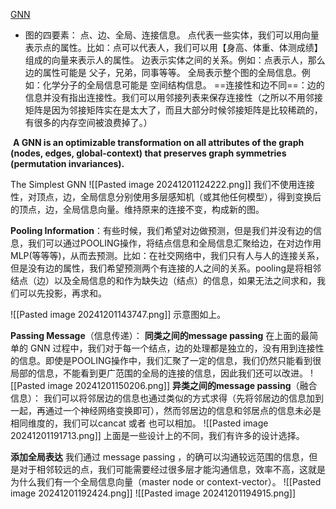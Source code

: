 [GNN](https://distill.pub/2021/gnn-intro/)
- 图的四要素：
	点、边、全局、连接信息。
	点代表一些实体，我们可以用向量表示点的属性。比如：点可以代表人，我们可以用【身高、体重、体测成绩】组成的向量来表示人的属性。
	边表示实体之间的关系。例如：点表示人，那么边的属性可能是 父子，兄弟，同事等等。
	全局表示整个图的全局信息。例如：化学分子的全局信息可能是 空间结构信息。
	==连接性和边不同==：边的信息并没有指出连接性。我们可以用邻接列表来保存连接性（之所以不用邻接矩阵是因为邻接矩阵实在是太大了，而且大部分时候邻接矩阵是比较稀疏的，有很多的内存空间被浪费掉了。）

 **A GNN is an optimizable transformation on all attributes of the graph (nodes, edges, global-context) that preserves graph symmetries (permutation invariances).**

The Simplest GNN
![[Pasted image 20241201124222.png]]
我们不使用连接性，对顶点，边，全局信息分别使用多层感知机（或其他任何模型），得到变换后的顶点，边，全局信息向量。维持原来的连接不变，构成新的图。

**Pooling Information**：有些时候，我们希望对边做预测，但是我们并没有边的信息，我们可以通过POOLING操作，将结点信息和全局信息汇聚给边，在对边作用MLP(等等等)，从而去预测。比如：在社交网络中，我们只有人与人的连接关系，但是没有边的属性，我们希望预测两个有连接的人之间的关系。pooling是将相邻结点（边）以及全局信息的和作为缺失边（结点）的信息，如果无法之间求和，我们可以先投影，再求和。

![[Pasted image 20241201143747.png]]
示意图如上。

**Passing Message**（信息传递）：
**同类之间的message passing**
在上面的最简单的 GNN 过程中，我们对于每一个结点，边的处理都是独立的，没有用到连接性的信息。即使是POOLING操作中，我们汇聚了一定的信息，我们仍然只能看到很局部的信息，不能看到更广范围的全局的连接的信息，因此我们还可以改进。
![[Pasted image 20241201150206.png]]
**异类之间的message passing**（融合信息）：
我们可以将邻居边的信息也通过类似的方式求得（先将邻居边的信息加到一起，再通过一个神经网络变换即可），然而邻居边的信息和邻居点的信息未必是相同维度的，我们可以cancat 或者 也可以相加。
![[Pasted image 20241201191713.png]]
上面是一些设计上的不同，我们有许多的设计选择。


**添加全局表达** 
我们通过 message passing ，的确可以沟通较远范围的信息，但是对于相邻较远的点，我们可能需要经过很多层才能沟通信息，效率不高，这就是为什么我们有一个全局信息向量（master node or context-vector）。
![[Pasted image 20241201192424.png]]
![[Pasted image 20241201194915.png]]



